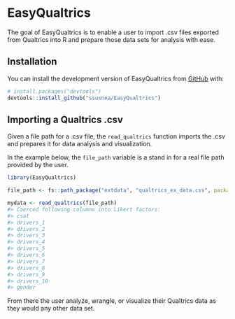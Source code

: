 
<!-- README.md is generated from README.Rmd. Please edit that file -->

# EasyQualtrics

<!-- badges: start -->
<!-- badges: end -->

The goal of EasyQualtrics is to enable a user to import .csv files
exported from Qualtrics into R and prepare those data sets for analysis
with ease.

## Installation

You can install the development version of EasyQualtrics from
[GitHub](https://github.com/) with:

``` r
# install.packages("devtools")
devtools::install_github("ssusnea/EasyQualtrics")
```

## Importing a Qualtrics .csv

Given a file path for a .csv file, the `read_qualtrics` function imports
the .csv and prepares it for data analysis and visualization.

In the example below, the `file_path` variable is a stand in for a real
file path provided by the user.

``` r
library(EasyQualtrics)

file_path <- fs::path_package("extdata", "qualtrics_ex_data.csv", package = "EasyQualtrics")

mydata <- read_qualtrics(file_path)
#> Coerced following columns into Likert factors:
#> csat 
#> drivers_1 
#> drivers_2 
#> drivers_3 
#> drivers_4 
#> drivers_5 
#> drivers_6 
#> drivers_7 
#> drivers_8 
#> drivers_9 
#> drivers_10 
#> gender
```

From there the user analyze, wrangle, or visualize their Qualtrics data
as they would any other data set.
